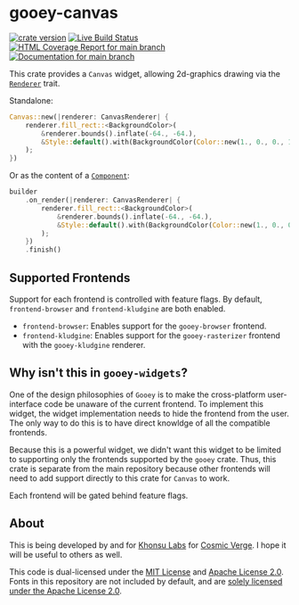 # gooey-canvas

[![crate version](https://img.shields.io/crates/v/gooey-canvas.svg)](https://crates.io/crates/gooey-canvas)
[![Live Build Status](https://img.shields.io/github/workflow/status/khonsulabs/gooey-canvas/Tests/main)](https://github.com/khonsulabs/gooey-canvas/actions?query=workflow:Tests)
[![HTML Coverage Report for `main` branch](https://khonsulabs.github.io/gooey-canvas/coverage/badge.svg)](https://khonsulabs.github.io/gooey-canvas/coverage/)
[![Documentation for `main` branch](https://img.shields.io/badge/docs-main-informational)](https://khonsulabs.github.io/gooey-canvas/main/gooey-canvas/)

This crate provides a `Canvas` widget, allowing 2d-graphics drawing via the [`Renderer`](https://gooey.rs/main/gooey/renderer/trait.Renderer.html) trait.

Standalone:

```rust
Canvas::new(|renderer: CanvasRenderer| {
    renderer.fill_rect::<BackgroundColor>(
        &renderer.bounds().inflate(-64., -64.),
        &Style::default().with(BackgroundColor(Color::new(1., 0., 0., 1.).into())),
    );
})
```

Or as the content of a [`Component`](https://gooey.rs/main/gooey/widgets/component/struct.Component.html):

```rust
builder
    .on_render(|renderer: CanvasRenderer| {
        renderer.fill_rect::<BackgroundColor>(
            &renderer.bounds().inflate(-64., -64.),
            &Style::default().with(BackgroundColor(Color::new(1., 0., 0., 1.).into())),
        );
    })
    .finish()
```

## Supported Frontends

Support for each frontend is controlled with feature flags. By default, `frontend-browser` and `frontend-kludgine` are both enabled.

* `frontend-browser`: Enables support for the `gooey-browser` frontend.
* `frontend-kludgine`: Enables support for the `gooey-rasterizer` frontend with the `gooey-kludgine` renderer.

## Why isn't this in `gooey-widgets`?

One of the design philosophies of `Gooey` is to make the cross-platform user-interface code be unaware of the current frontend. To implement this widget, the widget implementation needs to hide the frontend from the user. The only way to do this is to have direct knowldge of all the compatible frontends.

Because this is a powerful widget, we didn't want this widget to be limited to supporting only the frontends supported by the `gooey` crate. Thus, this crate is separate from the main repository because other frontends will need to add support directly to this crate for `Canvas` to work.

Each frontend will be gated behind feature flags.

## About

This is being developed by and for [Khonsu Labs](https://khonsulabs.com/) for [Cosmic Verge](https://github.com/khonsulabs/cosmicverge). I hope it will be useful to others as well.

This code is dual-licensed under the [MIT License](./LICENSE-MIT) and [Apache License 2.0](./LICENSE-APACHE). Fonts in this repository are not included by default, and are [solely licensed under the Apache License 2.0](./fonts/README.md).

[Kludgine]: https://github.com/khonsulabs/kludgine